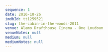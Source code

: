 ```yaml
---
sequence: 1
date: 2016-10-26
imdbId: tt1259521
slug: the-cabin-in-the-woods-2011
venue: Alamo Drafthouse Cinema - One Loudoun
venueNotes: null
medium: null
mediumNotes: null
---
```


